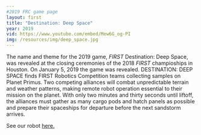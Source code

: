 ```yaml
---
#2019 FRC game page
layout: first
title: "Destination: Deep Space"
year: 2019
vid: https://www.youtube.com/embed/Mew6G_og-PI
img: /resources/img/deep_space.jpg
---
```


The name and theme for the 2019 game, *FIRST* Destination: Deep Space, was revealed at the closing ceremonies of the 2018 *FIRST* champioships in Houston. On January 5, 2019 the game was revealed. DESTINATION: DEEP SPACE finds FIRST Robotics Competition teams collecting samples on Planet Primus. Two competing alliances will combat unpredictable terrain and weather patterns, making remote robot operation essential to their mission on the planet. With only two minutes and thirty seconds until liftoff, the alliances must gather as many cargo pods and hatch panels as possible and prepare their spaceships for departure before the next sandstorm arrives.

See our robot [here.](/team/robots)